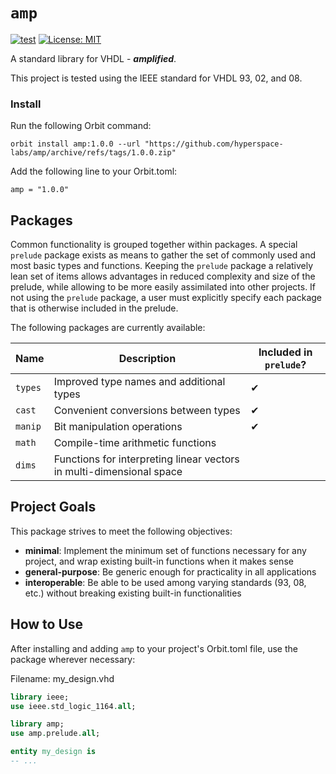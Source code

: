 # `amp`

[![test](https://github.com/hyperspace-labs/amp/actions/workflows/test.yml/badge.svg)](https://github.com/hyperspace-labs/amp/actions/workflows/test.yml) [![License: MIT](https://img.shields.io/badge/License-MIT-yellow.svg)](https://opensource.org/licenses/MIT)

A standard library for VHDL - ___amplified___.

This project is tested using the IEEE standard for VHDL 93, 02, and 08.

### Install

Run the following Orbit command:
```
orbit install amp:1.0.0 --url "https://github.com/hyperspace-labs/amp/archive/refs/tags/1.0.0.zip"
```

Add the following line to your Orbit.toml:
```
amp = "1.0.0"
```

## Packages

Common functionality is grouped together within packages. A special `prelude` package exists as means to gather the set of commonly used and most basic types and functions. Keeping the `prelude` package a relatively lean set of items allows advantages in reduced complexity and size of the prelude, while allowing to be more easily assimilated into other projects. If not using the `prelude` package, a user must explicitly specify each package that is otherwise included in the prelude.

The following packages are currently available:

Name | Description | Included in `prelude`?
-- | -- | --
`types` | Improved type names and additional types | ✔ 
`cast` | Convenient conversions between types | ✔ 
`manip` | Bit manipulation operations | ✔ 
`math` | Compile-time arithmetic functions |
`dims` | Functions for interpreting linear vectors in multi-dimensional space | 

## Project Goals

This package strives to meet the following objectives:
- __minimal__: Implement the minimum set of functions necessary for any project, and wrap existing built-in functions when it makes sense
- __general-purpose__: Be generic enough for practicality in all applications
- __interoperable__: Be able to be used among varying standards (93, 08, etc.) without breaking existing built-in functionalities


## How to Use

After installing and adding `amp` to your project's Orbit.toml file, use the package wherever necessary:

Filename: my_design.vhd
``` vhdl
library ieee;
use ieee.std_logic_1164.all;

library amp;
use amp.prelude.all;

entity my_design is
-- ...
```